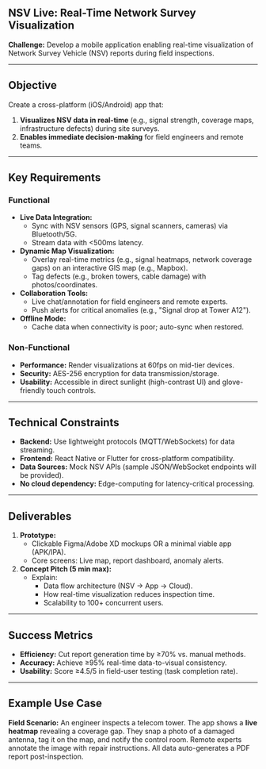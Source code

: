 ## NSV Live: Real-Time Network Survey Visualization

**Challenge:** Develop a mobile application enabling real-time visualization of Network Survey Vehicle (NSV) reports during field inspections.

---

## Objective

Create a cross-platform (iOS/Android) app that:

1.  **Visualizes NSV data in real-time** (e.g., signal strength, coverage maps, infrastructure defects) during site surveys.
2.  **Enables immediate decision-making** for field engineers and remote teams.

---

## Key Requirements

### Functional

* **Live Data Integration:**
    * Sync with NSV sensors (GPS, signal scanners, cameras) via Bluetooth/5G.
    * Stream data with <500ms latency.
* **Dynamic Map Visualization:**
    * Overlay real-time metrics (e.g., signal heatmaps, network coverage gaps) on an interactive GIS map (e.g., Mapbox).
    * Tag defects (e.g., broken towers, cable damage) with photos/coordinates.
* **Collaboration Tools:**
    * Live chat/annotation for field engineers and remote experts.
    * Push alerts for critical anomalies (e.g., "Signal drop at Tower A12").
* **Offline Mode:**
    * Cache data when connectivity is poor; auto-sync when restored.

### Non-Functional

* **Performance:** Render visualizations at 60fps on mid-tier devices.
* **Security:** AES-256 encryption for data transmission/storage.
* **Usability:** Accessible in direct sunlight (high-contrast UI) and glove-friendly touch controls.

---

## Technical Constraints

* **Backend:** Use lightweight protocols (MQTT/WebSockets) for data streaming.
* **Frontend:** React Native or Flutter for cross-platform compatibility.
* **Data Sources:** Mock NSV APIs (sample JSON/WebSocket endpoints will be provided).
* **No cloud dependency:** Edge-computing for latency-critical processing.

---

## Deliverables

1.  **Prototype:**
    * Clickable Figma/Adobe XD mockups OR a minimal viable app (APK/IPA).
    * Core screens: Live map, report dashboard, anomaly alerts.
2.  **Concept Pitch (5 min max):**
    * Explain:
        * Data flow architecture (NSV → App → Cloud).
        * How real-time visualization reduces inspection time.
        * Scalability to 100+ concurrent users.

---

## Success Metrics

* **Efficiency:** Cut report generation time by $\ge$70% vs. manual methods.
* **Accuracy:** Achieve $\ge$95% real-time data-to-visual consistency.
* **Usability:** Score $\ge$4.5/5 in field-user testing (task completion rate).

---

## Example Use Case

**Field Scenario:** An engineer inspects a telecom tower. The app shows a **live heatmap** revealing a coverage gap. They snap a photo of a damaged antenna, tag it on the map, and notify the control room. Remote experts annotate the image with repair instructions. All data auto-generates a PDF report post-inspection.
